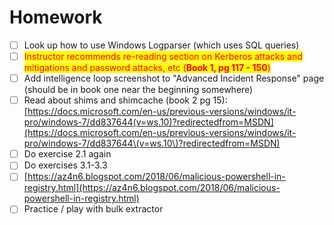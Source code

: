 # Homework

* [ ] Look up how to use Windows Logparser (which uses SQL queries)
* [ ] <mark style="color:red;">Instructor recommends re-reading section on Kerberos attacks and mitigations and password attacks, etc (</mark><mark style="color:red;">**Book 1, pg 117 - 150**</mark><mark style="color:red;">)</mark>
* [ ] Add intelligence loop screenshot to "Advanced Incident Response" page (should be in book one near the beginning somewhere)
* [ ] Read about shims and shimcache (book 2 pg 15): [https://docs.microsoft.com/en-us/previous-versions/windows/it-pro/windows-7/dd837644(v=ws.10)?redirectedfrom=MSDN](https://docs.microsoft.com/en-us/previous-versions/windows/it-pro/windows-7/dd837644\(v=ws.10\)?redirectedfrom=MSDN)
* [ ] Do exercise 2.1 again
* [ ] Do exercises 3.1-3.3
* [ ] [https://az4n6.blogspot.com/2018/06/malicious-powershell-in-registry.html](https://az4n6.blogspot.com/2018/06/malicious-powershell-in-registry.html)
* [ ] Practice / play with bulk extractor
